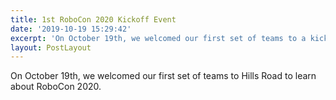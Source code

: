 ```yaml
---
title: 1st RoboCon 2020 Kickoff Event
date: '2019-10-19 15:29:42'
excerpt: 'On October 19th, we welcomed our first set of teams to a kickoff event.'
layout: PostLayout
---
```

On October 19th, we welcomed our first set of teams to Hills Road to learn about RoboCon 2020.
